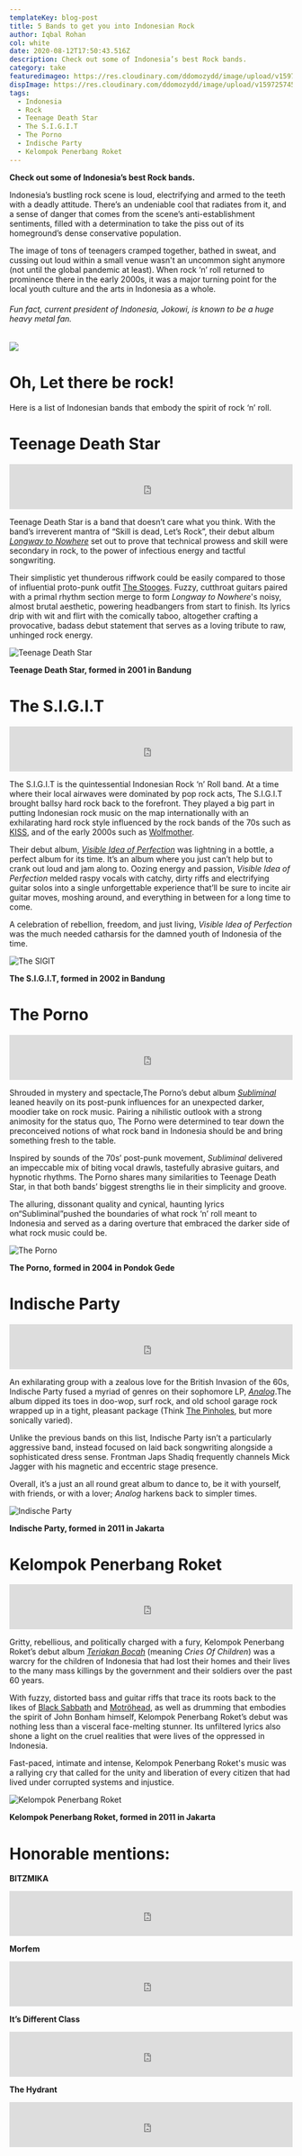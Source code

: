 ```yaml
---
templateKey: blog-post
title: 5 Bands to get you into Indonesian Rock
author: Iqbal Rohan
col: white
date: 2020-08-12T17:50:43.516Z
description: Check out some of Indonesia’s best Rock bands.
category: take
featuredimageo: https://res.cloudinary.com/ddomozydd/image/upload/v1597257847/bannernew_oqfzuc.jpg
dispImage: https://res.cloudinary.com/ddomozydd/image/upload/v1597257459/Roket_hyt8zo.jpg
tags:
  - Indonesia
  - Rock
  - Teenage Death Star
  - The S.I.G.I.T
  - The Porno
  - Indische Party
  - Kelompok Penerbang Roket
---
```

**Check out some of Indonesia’s best Rock bands.**

Indonesia’s bustling rock scene is loud, electrifying and armed to the teeth with a deadly attitude. There’s an undeniable cool that radiates from it, and a sense of danger that comes from the scene’s anti-establishment sentiments, filled with a determination to take the piss out of its homeground’s dense conservative population.

The image of tons of teenagers cramped together, bathed in sweat, and cussing out loud within a small venue wasn't an uncommon sight anymore (not until the global pandemic at least). When rock ‘n’ roll returned to prominence there in the early 2000s, it was a major turning point for the local youth culture and the arts in Indonesia as a whole.

###### Fun fact, current president of Indonesia, Jokowi, is known to be a huge heavy metal fan.

![](https://res.cloudinary.com/ddomozydd/image/upload/v1597255148/598fb1da243a73ccd6b55c460b9aa19b_wygmox.jpg)

# Oh, Let there be rock!

Here is a list of Indonesian bands that embody the spirit of rock ‘n’ roll.

# Teenage Death Star

<iframe src="https://open.spotify.com/embed/track/5QPa0rmNEhWGjOChRu5EYS" width=100% height="80" frameborder="0" allowtransparency="true" allow="encrypted-media"></iframe>

Teenage Death Star is a band that doesn’t care what you think. With the band’s irreverent mantra of “Skill is dead, Let’s Rock”, their debut album *[Longway to Nowhere](https://open.spotify.com/album/49y6mQksPVUliQNHhULU8n?si=IkGzqCrRRGGrjNGvnxx4Lw)* set out to prove that technical prowess and skill were secondary in rock, to the power of infectious energy and tactful songwriting.

Their simplistic yet thunderous riffwork could be easily compared to those of influential proto-punk outfit [The Stooges](https://open.spotify.com/track/00sydAz6PeOxYzwG1dRIPi?si=GvRCPHmoStGFA53yuclVeQ). Fuzzy, cutthroat guitars paired with a primal rhythm section merge to form *Longway to Nowhere*'s noisy, almost brutal aesthetic, powering headbangers from start to finish. Its lyrics drip with wit and flirt with the comically taboo, altogether crafting a provocative, badass debut statement that serves as a loving tribute to raw, unhinged rock energy.

![](https://res.cloudinary.com/ddomozydd/image/upload/v1597255468/teenagedeath_kpvz7m.jpg "Teenage Death Star")

**Teenage Death Star, formed in 2001 in Bandung**

# The S.I.G.I.T

<iframe src="https://open.spotify.com/embed/track/5jla8fgWktggzuMfz97DuU" width=100% height="80" frameborder="0" allowtransparency="true" allow="encrypted-media"></iframe>

The S.I.G.I.T is the quintessential Indonesian Rock ‘n’ Roll band. At a time where their local airwaves were dominated by pop rock acts, The S.I.G.I.T brought ballsy hard rock back to the forefront. They played a big part in putting Indonesian rock music on the map internationally with an exhilarating hard rock style influenced by the rock bands of the 70s such as [KISS](https://open.spotify.com/track/6KTv0Z8BmVqM7DPxbGzpVC?si=zS-rdHCQR1eiuA6cvGDSYQ), and of the early 2000s such as [Wolfmother](https://open.spotify.com/track/6dNJ3lasVLPd0078T9yqlm?si=x1BVhRjWQdSv_Aq-FEKFCA).

Their debut album, *[Visible Idea of Perfection](https://open.spotify.com/album/3lIr5Sb74IEw4etgpnOluC?si=g1bBFUUcRYu3VYo-VOQ57A)* was lightning in a bottle, a perfect album for its time. It’s an album where you just can’t help but to crank out loud and jam along to. Oozing energy and passion, *Visible Idea of Perfection* melded raspy vocals with catchy, dirty riffs and electrifying guitar solos into a single unforgettable experience that’ll be sure to incite air guitar moves, moshing around, and everything in between for a long time to come.

A celebration of rebellion, freedom, and just living, *Visible Idea of Perfection* was the much needed catharsis for the damned youth of Indonesia of the time.

![](https://res.cloudinary.com/ddomozydd/image/upload/v1597256114/thesigit_c19tw1.jpg "The SIGIT")

**The S.I.G.I.T, formed in 2002 in Bandung**

# The Porno

<iframe src="https://open.spotify.com/embed/track/2YNWAVhlTqhgWyy5Ehejk7" width=100% height="80" frameborder="0" allowtransparency="true" allow="encrypted-media"></iframe>

Shrouded in mystery and spectacle,The Porno’s debut album *[Subliminal](https://open.spotify.com/album/3UVGAmuKFSKNLoHmfsI4ek?si=hbsgj8HPTou0OgWW_W3sDw)* leaned heavily on its post-punk influences for an unexpected darker, moodier take on rock music. Pairing a nihilistic outlook with a strong animosity for the status quo, The Porno were determined to tear down the preconceived notions of what rock band in Indonesia should be and bring something fresh to the table.

Inspired by sounds of the 70s’ post-punk movement, *Subliminal* delivered an impeccable mix of biting vocal drawls, tastefully abrasive guitars, and hypnotic rhythms. The Porno shares many similarities to Teenage Death Star, in that both bands’ biggest strengths lie in their simplicity and groove.

The alluring, dissonant quality and cynical, haunting lyrics on“Subliminal”pushed the boundaries of what rock ‘n’ roll meant to Indonesia and served as a daring overture that embraced the darker side of what rock music could be.

![](https://res.cloudinary.com/ddomozydd/image/upload/v1597256896/theporno_wmzxsw.jpg "The Porno")

**The Porno, formed in 2004 in Pondok Gede**

# Indische Party

<iframe src="https://open.spotify.com/embed/track/11gQbyO87uILMlTb13rneg" width=100% height="80" frameborder="0" allowtransparency="true" allow="encrypted-media"></iframe>

An exhilarating group with a zealous love for the British Invasion of the 60s, Indische Party fused a myriad of genres on their sophomore LP, *[Analog](https://open.spotify.com/album/51YhzTgPVK3UAwdyc8iRPO?si=T2azwZLJSWW7rcllrhjPfA)*.The album dipped its toes in doo-wop, surf rock, and old school garage rock wrapped up in a tight, pleasant package (Think [The Pinholes](https://open.spotify.com/track/1Rpqk0ajcxxvlXjiC1PuAt?si=fwOc2xYPS4uo0Tws1qjVlQ), but more sonically varied).

Unlike the previous bands on this list, Indische Party isn’t a particularly aggressive band, instead focused on laid back songwriting alongside a sophisticated dress sense. Frontman Japs Shadiq frequently channels Mick Jagger with his magnetic and eccentric stage presence.

Overall, it’s a just an all round great album to dance to, be it with yourself, with friends, or with a lover; *Analog* harkens back to simpler times.

![](https://res.cloudinary.com/ddomozydd/image/upload/v1597257101/Indi_r0vshq.jpg "Indische Party")

**Indische Party, formed in 2011 in Jakarta**

# Kelompok Penerbang Roket

<iframe src="https://open.spotify.com/embed/track/3zMJiWwtg4LIXXSZ53uKAM" width=100% height="80" frameborder="0" allowtransparency="true" allow="encrypted-media"></iframe>

Gritty, rebellious, and politically charged with a fury, Kelompok Penerbang Roket’s debut album *[Teriakan Bocah](https://open.spotify.com/album/0bxvRU97UFED7XlUbO7c7S?si=ZA7L8EUKRaW8nuHRdkO0Wg)* (meaning *Cries Of Children*) was a warcry for the children of Indonesia that had lost their homes and their lives to the many mass killings by the government and their soldiers over the past 60 years.

With fuzzy, distorted bass and guitar riffs that trace its roots back to the likes of [Black Sabbath](https://open.spotify.com/track/4chUb38ZUuvL1OST3aa063?si=2I8zAuiERQKnxsYaDHXbNQ) and [Motröhead](https://open.spotify.com/track/6EPRKhUOdiFSQwGBRBbvsZ?si=EWUXWoYxSOG2wd2xL1dBAQ), as well as drumming that embodies the spirit of John Bonham himself, Kelompok Penerbang Roket’s debut was nothing less than a visceral face-melting stunner. Its unfiltered lyrics also shone a light on the cruel realities that were lives of the oppressed in Indonesia.

Fast-paced, intimate and intense, Kelompok Penerbang Roket's music was a rallying cry that called for the unity and liberation of every citizen that had lived under corrupted systems and injustice.

![](https://res.cloudinary.com/ddomozydd/image/upload/v1597258050/roknroll_u5k9yk.jpg "Kelompok Penerbang Roket")

**Kelompok Penerbang Roket, formed in 2011 in Jakarta**

# Honorable mentions:

**BITZMIKA**

<iframe src="https://open.spotify.com/embed/track/1713AaRpM3oEhEhyGNOwpk" width=100%" height="80" frameborder="0" allowtransparency="true" allow="encrypted-media"></iframe>

**Morfem**

<iframe src="https://open.spotify.com/embed/track/7nzbuikT7eeDqoM42VrHBf" width=100% height="80" frameborder="0" allowtransparency="true" allow="encrypted-media"></iframe>

**It’s Different Class**

<iframe src="https://open.spotify.com/embed/track/1ZzFX3h89MpKRNPZUEugTY" width=100% height="80" frameborder="0" allowtransparency="true" allow="encrypted-media"></iframe>

**The Hydrant**

<iframe src="https://open.spotify.com/embed/track/2lEKpMfqR9q0eqbOzI1F6C" width=100% height="80" frameborder="0" allowtransparency="true" allow="encrypted-media"></iframe>